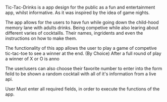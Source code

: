 Tic-Tac-Drinks is a app design for the public as a fun and entertainment app, whilst informative. As it was inspired by the idea of game nights. 

The app allows for the users to have fun while going down the child-hood memory lane with adults drinks. Being competive while also learing about different varies of cocktaills. Their names, ingridents and even the instructions on how to make them. 



The functionality of this app allows the user to play a game of competive tic-tac-toe to see a winner at the end. (By Choice) 
After a full round of play a winner of X or O is anno

The user/users can also choose their favorite number to enter into the form feild to be shown a random cocktail with all of it's information from a live api. 


User Must enter all required fields, in order to execute the functions of the app. 